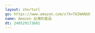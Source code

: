 ```yaml
---
layout: shorturl
go: https://www.amazon.com/s?k=TAIWANGO
name: Amazon 台灣的食品
dt: 240529173601
---
```


